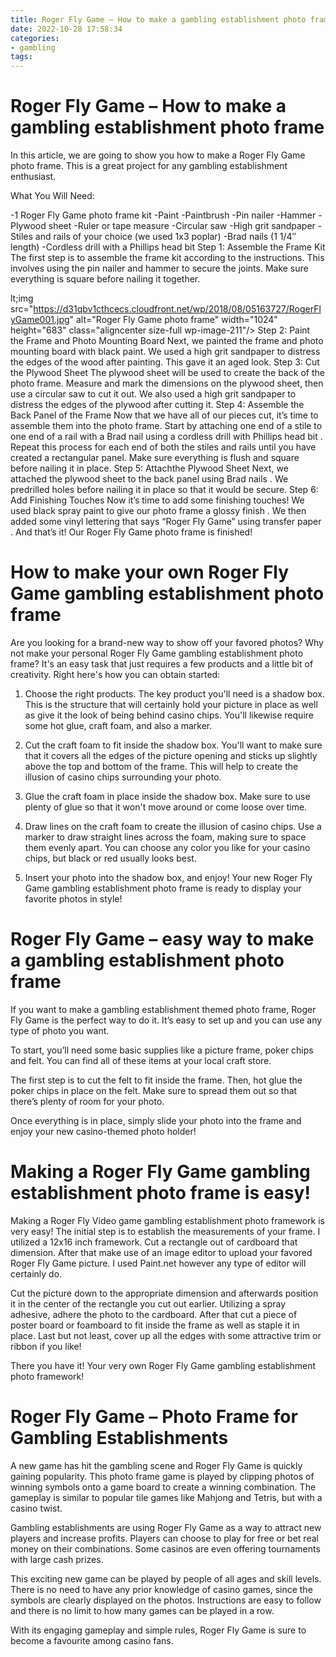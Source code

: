 ```yaml
---
title: Roger Fly Game – How to make a gambling establishment photo frame
date: 2022-10-28 17:58:34
categories:
- gambling
tags:
---
```



#  Roger Fly Game – How to make a gambling establishment photo frame

In this article, we are going to show you how to make a Roger Fly Game photo frame. This is a great project for any gambling establishment enthusiast.

What You Will Need:

-1 Roger Fly Game photo frame kit
-Paint
-Paintbrush
-Pin nailer
-Hammer
-Plywood sheet
-Ruler or tape measure
-Circular saw
-High grit sandpaper
-Stiles and rails of your choice (we used 1x3 poplar)
-Brad nails (1 1/4″ length)
-Cordless drill with a Phillips head bit 
Step 1: Assemble the Frame Kit
The first step is to assemble the frame kit according to the instructions. This involves using the pin nailer and hammer to secure the joints. Make sure everything is square before nailing it together.

























lt;img src="https://d31qbv1cthcecs.cloudfront.net/wp/2018/08/05163727/RogerFlyGame001.jpg" alt="Roger Fly Game photo frame" width="1024" height="683" class="aligncenter size-full wp-image-211"/> Step 2: Paint the Frame and Photo Mounting Board Next, we painted the frame and photo mounting board with black paint. We used a high grit sandpaper to distress the edges of the wood after painting. This gave it an aged look. Step 3: Cut the Plywood Sheet The plywood sheet will be used to create the back of the photo frame. Measure and mark the dimensions on the plywood sheet, then use a circular saw to cut it out. We also used a high grit sandpaper to distress the edges of the plywood after cutting it. Step 4: Assemble the Back Panel of the Frame Now that we have all of our pieces cut, it’s time to assemble them into the photo frame. Start by attaching one end of a stile to one end of a rail with a Brad nail using a cordless drill with Phillips head bit . Repeat this process for each end of both the stiles and rails until you have created a rectangular panel. Make sure everything is flush and square before nailing it in place. Step 5: Attachthe Plywood Sheet Next, we attached the plywood sheet to the back panel using Brad nails . We predrilled holes before nailing it in place so that it would be secure. Step 6: Add Finishing Touches Now it’s time to add some finishing touches! We used black spray paint to give our photo frame a glossy finish . We then added some vinyl lettering that says “Roger Fly Game” using transfer paper . And that’s it! Our Roger Fly Game photo frame is finished!

#  How to make your own Roger Fly Game gambling establishment photo frame

Are you looking for a brand-new way to show off your favored photos? Why not make your personal Roger Fly Game gambling establishment photo frame? It's an easy task that just requires a few products and a little bit of creativity. Right here's how you can obtain started:

1. Choose the right products. The key product you'll need is a shadow box. This is the structure that will certainly hold your picture in place as well as give it the look of being behind casino chips. You'll likewise require some hot glue, craft foam, and also a marker.

2. Cut the craft foam to fit inside the shadow box. You'll want to make sure that it covers all the edges of the picture opening and sticks up slightly above the top and bottom of the frame. This will help to create the illusion of casino chips surrounding your photo.

3. Glue the craft foam in place inside the shadow box. Make sure to use plenty of glue so that it won't move around or come loose over time.

4. Draw lines on the craft foam to create the illusion of casino chips. Use a marker to draw straight lines across the foam, making sure to space them evenly apart. You can choose any color you like for your casino chips, but black or red usually looks best.

5. Insert your photo into the shadow box, and enjoy! Your new Roger Fly Game gambling establishment photo frame is ready to display your favorite photos in style!

#  Roger Fly Game – easy way to make a gambling establishment photo frame

If you want to make a gambling establishment themed photo frame, Roger Fly Game is the perfect way to do it. It’s easy to set up and you can use any type of photo you want.

To start, you’ll need some basic supplies like a picture frame, poker chips and felt. You can find all of these items at your local craft store.

The first step is to cut the felt to fit inside the frame. Then, hot glue the poker chips in place on the felt. Make sure to spread them out so that there’s plenty of room for your photo.

Once everything is in place, simply slide your photo into the frame and enjoy your new casino-themed photo holder!

#  Making a Roger Fly Game gambling establishment photo frame is easy!

Making a Roger Fly Video game gambling establishment photo framework is very easy! The initial step is to establish the measurements of your frame. I utilized a 12x16 inch framework. Cut a rectangle out of cardboard that dimension. After that make use of an image editor to upload your favored Roger Fly Game picture. I used Paint.net however any type of editor will certainly do.

Cut the picture down to the appropriate dimension and afterwards position it in the center of the rectangle you cut out earlier. Utilizing a spray adhesive, adhere the photo to the cardboard. After that cut a piece of poster board or foamboard to fit inside the frame as well as staple it in place. Last but not least, cover up all the edges with some attractive trim or ribbon if you like!

There you have it! Your very own Roger Fly Game gambling establishment photo framework!

#  Roger Fly Game – Photo Frame for Gambling Establishments

A new game has hit the gambling scene and Roger Fly Game is quickly gaining popularity. This photo frame game is played by clipping photos of winning symbols onto a game board to create a winning combination. The gameplay is similar to popular tile games like Mahjong and Tetris, but with a casino twist.

Gambling establishments are using Roger Fly Game as a way to attract new players and increase profits. Players can choose to play for free or bet real money on their combinations. Some casinos are even offering tournaments with large cash prizes.

This exciting new game can be played by people of all ages and skill levels. There is no need to have any prior knowledge of casino games, since the symbols are clearly displayed on the photos. Instructions are easy to follow and there is no limit to how many games can be played in a row.

With its engaging gameplay and simple rules, Roger Fly Game is sure to become a favourite among casino fans.